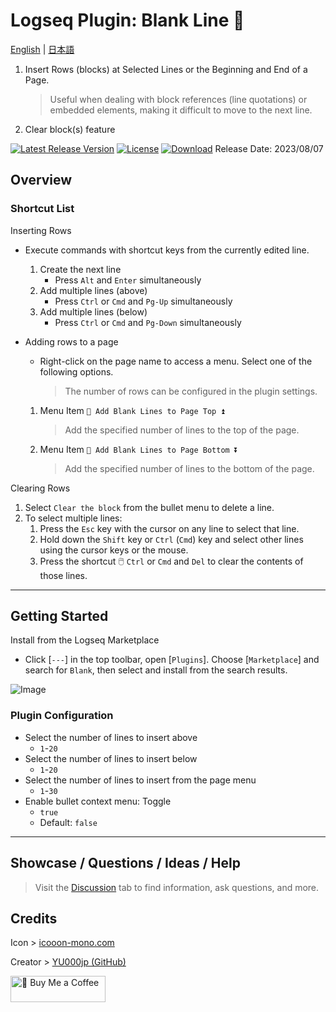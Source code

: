# Logseq Plugin: Blank Line 🦢

[English](https://github.com/YU000jp/logseq-plugin-blank-line) | [日本語](https://github.com/YU000jp/logseq-plugin-blank-line/blob/main/readme.ja.md)

1. Insert Rows (blocks) at Selected Lines or the Beginning and End of a Page.
   > Useful when dealing with block references (line quotations) or embedded elements, making it difficult to move to the next line.
1. Clear block(s) feature

[![Latest Release Version](https://img.shields.io/github/v/release/YU000jp/logseq-plugin-blank-line)](https://github.com/YU000jp/logseq-plugin-blank-line/releases)
[![License](https://img.shields.io/github/license/YU000jp/logseq-plugin-blank-line?color=blue)](https://github.com/YU000jp/logseq-plugin-blank-line/LICENSE)
[![Download](https://img.shields.io/github/downloads/YU000jp/logseq-plugin-blank-line/total.svg)](https://github.com/YU000jp/logseq-plugin-blank-line/releases)
Release Date: 2023/08/07

## Overview

### Shortcut List

Inserting Rows
  - Execute commands with shortcut keys from the currently edited line.
    1. Create the next line
       - Press `Alt` and `Enter` simultaneously
    2. Add multiple lines (above)
       - Press `Ctrl` or `Cmd` and `Pg-Up` simultaneously
    3. Add multiple lines (below)
       - Press `Ctrl` or `Cmd` and `Pg-Down` simultaneously

  - Adding rows to a page
    - Right-click on the page name to access a menu. Select one of the following options.
       > The number of rows can be configured in the plugin settings.
    1. Menu Item `🦢 Add Blank Lines to Page Top ⏫`
        > Add the specified number of lines to the top of the page.
    2. Menu Item `🦢 Add Blank Lines to Page Bottom ⏬`
        > Add the specified number of lines to the bottom of the page.

Clearing Rows
  1. Select `Clear the block` from the bullet menu to delete a line.
  2. To select multiple lines:
      1. Press the `Esc` key with the cursor on any line to select that line.
      2. Hold down the `Shift` key or `Ctrl` (`Cmd`) key and select other lines using the cursor keys or the mouse.
      3. Press the shortcut 🖱️ `Ctrl` or `Cmd` and `Del` to clear the contents of those lines.

---

## Getting Started

Install from the Logseq Marketplace

   - Click [`---`] in the top toolbar, open [`Plugins`]. Choose [`Marketplace`] and search for `Blank`, then select and install from the search results.

  ![Image](https://github.com/YU000jp/logseq-plugin-blank-line/assets/111847207/668cace9-8da2-4b90-91f7-4353f073c911)

### Plugin Configuration

- Select the number of lines to insert above
  - `1`-`20`
- Select the number of lines to insert below
  - `1`-`20`
- Select the number of lines to insert from the page menu
  - `1`-`30`
- Enable bullet context menu: Toggle
  - `true`
  - Default: `false`

---

## Showcase / Questions / Ideas / Help

> Visit the [Discussion](https://github.com/YU000jp/logseq-plugin-blank-line/discussions) tab to find information, ask questions, and more.

## Credits

Icon > [icooon-mono.com](https://icooon-mono.com/14658-%e3%82%b9%e3%83%af%e3%83%b3%e3%83%9c%e3%83%bc%e3%83%88%e3%81%ae%e7%84%a1%e6%96%99%e3%82%a4%e3%83%a9%e3%82%b9%e3%83%883/)

Creator > [YU000jp (GitHub)](https://github.com/YU000jp)

<a href="https://www.buymeacoffee.com/yu000japan" target="_blank"><img src="https://cdn.buymeacoffee.com/buttons/v2/default-violet.png" alt="🍌 Buy Me a Coffee" style="height: 42px;width: 152px" ></a>
